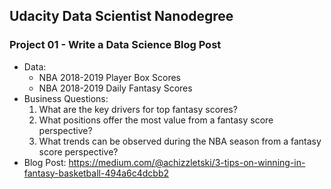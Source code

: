 ## Udacity Data Scientist Nanodegree

### Project 01 - Write a Data Science Blog Post
- Data: 
	- NBA 2018-2019 Player Box Scores
	- NBA 2018-2019 Daily Fantasy Scores
- Business Questions:
  1. What are the key drivers for top fantasy scores?
  2. What positions offer the most value from a fantasy score perspective?  
  3. What trends can be observed during the NBA season from a fantasy score perspective?
- Blog Post: https://medium.com/@achizzletski/3-tips-on-winning-in-fantasy-basketball-494a6c4dcbb2
